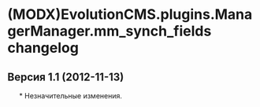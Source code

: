# (MODX)EvolutionCMS.plugins.ManagerManager.mm_synch_fields changelog


## Версия 1.1 (2012-11-13)
* \* Незначительные изменения.


<link rel="stylesheet" type="text/css" href="https://DivanDesign.ru/assets/files/ddMarkdown.css" />
<style>ul{list-style:none;}</style>